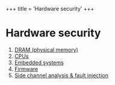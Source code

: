 +++
title = 'Hardware security'
+++

# Hardware security
1. [DRAM (physical memory)](dram-physical-memory)
2. [CPUs](cpus)
3. [Embedded systems](embedded-systems)
4. [Firmware](firmware)
5. [Side channel analysis & fault injection](side-channel-analysis-fault-injection)
